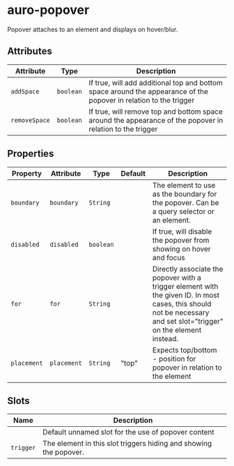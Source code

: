 # auro-popover

Popover attaches to an element and displays on hover/blur.

## Attributes

| Attribute     | Type      | Description                                      |
|---------------|-----------|--------------------------------------------------|
| `addSpace`    | `boolean` | If true, will add additional top and bottom space around the appearance of the popover in relation to the trigger |
| `removeSpace` | `boolean` | If true, will remove top and bottom space around the appearance of the popover in relation to the trigger |

## Properties

| Property    | Attribute   | Type      | Default | Description                                      |
|-------------|-------------|-----------|---------|--------------------------------------------------|
| `boundary`  | `boundary`  | `String`  |         | The element to use as the boundary for the popover. Can be a query selector or an element. |
| `disabled`  | `disabled`  | `boolean` |         | If true, will disable the popover from showing on hover and focus |
| `for`       | `for`       | `String`  |         | Directly associate the popover with a trigger element with the given ID. In most cases, this should not be necessary and set slot="trigger" on the element instead. |
| `placement` | `placement` | `String`  | "top"   | Expects top/bottom - position for popover in relation to the element |

## Slots

| Name      | Description                                      |
|-----------|--------------------------------------------------|
|           | Default unnamed slot for the use of popover content |
| `trigger` | The element in this slot triggers hiding and showing the popover. |
